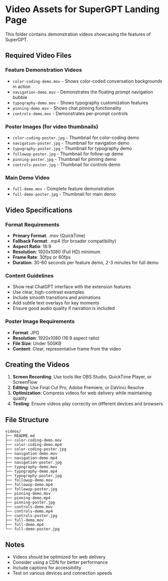 # Video Assets for SuperGPT Landing Page

This folder contains demonstration videos showcasing the features of SuperGPT.

## Required Video Files

### Feature Demonstration Videos
- `color-coding-demo.mov` - Shows color-coded conversation backgrounds in action
- `navigation-demo.mov` - Demonstrates the floating prompt navigation bubble
- `typography-demo.mov` - Shows typography customization features
- `pinning-demo.mov` - Shows chat pinning functionality
- `controls-demo.mov` - Demonstrates per-prompt controls

### Poster Images (for video thumbnails)
- `color-coding-poster.jpg` - Thumbnail for color-coding demo
- `navigation-poster.jpg` - Thumbnail for navigation demo
- `typography-poster.jpg` - Thumbnail for typography demo
- `followup-poster.jpg` - Thumbnail for follow-up demo
- `pinning-poster.jpg` - Thumbnail for pinning demo
- `controls-poster.jpg` - Thumbnail for controls demo

### Main Demo Video
- `full-demo.mov` - Complete feature demonstration
- `full-demo-poster.jpg` - Thumbnail for main demo

## Video Specifications

### Format Requirements
- **Primary Format**: .mov (QuickTime)
- **Fallback Format**: .mp4 (for broader compatibility)
- **Aspect Ratio**: 16:9
- **Resolution**: 1920x1080 (Full HD) minimum
- **Frame Rate**: 30fps or 60fps
- **Duration**: 30-60 seconds per feature demo, 2-3 minutes for full demo

### Content Guidelines
- Show real ChatGPT interface with the extension features
- Use clear, high-contrast examples
- Include smooth transitions and animations
- Add subtle text overlays for key moments
- Ensure good audio quality if narration is included

### Poster Image Requirements
- **Format**: JPG
- **Resolution**: 1920x1080 (16:9 aspect ratio)
- **File Size**: Under 500KB
- **Content**: Clear, representative frame from the video

## Creating the Videos

1. **Screen Recording**: Use tools like OBS Studio, QuickTime Player, or ScreenFlow
2. **Editing**: Use Final Cut Pro, Adobe Premiere, or DaVinci Resolve
3. **Optimization**: Compress videos for web delivery while maintaining quality
4. **Testing**: Ensure videos play correctly on different devices and browsers

## File Structure
```
videos/
├── README.md
├── color-coding-demo.mov
├── color-coding-demo.mp4
├── color-coding-poster.jpg
├── navigation-demo.mov
├── navigation-demo.mp4
├── navigation-poster.jpg
├── typography-demo.mov
├── typography-demo.mp4
├── typography-poster.jpg
├── followup-demo.mov
├── followup-demo.mp4
├── followup-poster.jpg
├── pinning-demo.mov
├── pinning-demo.mp4
├── pinning-poster.jpg
├── controls-demo.mov
├── controls-demo.mp4
├── controls-poster.jpg
├── full-demo.mov
├── full-demo.mp4
└── full-demo-poster.jpg
```

## Notes
- Videos should be optimized for web delivery
- Consider using a CDN for better performance
- Include captions for accessibility
- Test on various devices and connection speeds
